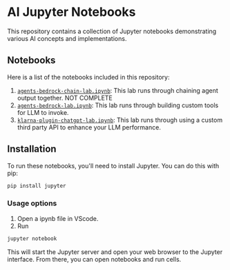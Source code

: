 # AI Jupyter Notebooks

This repository contains a collection of Jupyter notebooks demonstrating various AI concepts and implementations.

## Notebooks

Here is a list of the notebooks included in this repository:

1. [`agents-bedrock-chain-lab.ipynb`](agents-bedrock-chain-lab.ipynb): This lab runs through chaining agent output together. NOT COMPLETE
2. [`agents-bedrock-lab.ipynb`](agents-bedrock-lab.ipynb): This lab runs through building custom tools for LLM to invoke. 
3. [`klarna-plugin-chatgpt-lab.ipynb`](klarna-plugin-chatgpt-lab.ipynb): This lab runs through using a custom third party API to enhance your LLM performance.

## Installation

To run these notebooks, you'll need to install Jupyter. You can do this with pip:

```bash
pip install jupyter
```

### Usage options
1. Open a ipynb file in VScode. 
2. Run 

```bash
jupyter notebook
```


This will start the Jupyter server and open your web browser to the Jupyter interface. From there, you can open notebooks and run cells.

